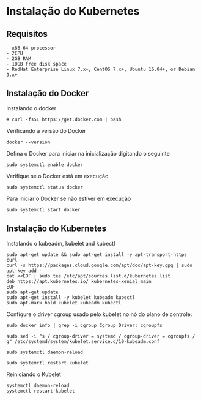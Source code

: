 # Instalação do Kubernetes

## Requisitos

```
- x86-64 processor
- 2CPU
- 2GB RAM
- 10GB free disk space
- RedHat Enterprise Linux 7.x+, CentOS 7.x+, Ubuntu 16.04+, or Debian 9.x+
```
## Instalação do Docker

Instalando o docker

```
# curl -fsSL https://get.docker.com | bash
```

Verificando a versão do Docker

```
docker --version
```

Defina o Docker para iniciar na inicialização digitando o seguinte

```
sudo systemctl enable docker
```

Verifique se o Docker está em execução

```
sudo systemctl status docker
```

Para iniciar o Docker se não estiver em execução

```
sudo systemctl start docker
```

## Instalação do Kubernetes

Instalando o kubeadm, kubelet and kubectl
```
sudo apt-get update && sudo apt-get install -y apt-transport-https curl
curl -s https://packages.cloud.google.com/apt/doc/apt-key.gpg | sudo apt-key add -
cat <<EOF | sudo tee /etc/apt/sources.list.d/kubernetes.list
deb https://apt.kubernetes.io/ kubernetes-xenial main
EOF
sudo apt-get update
sudo apt-get install -y kubelet kubeadm kubectl
sudo apt-mark hold kubelet kubeadm kubectl
```

Configure o driver cgroup usado pelo kubelet no nó do plano de controle:

```
sudo docker info | grep -i cgroup Cgroup Driver: cgroupfs

sudo sed -i "s / cgroup-driver = systemd / cgroup-driver = cgroupfs / g" /etc/systemd/system/kubelet.service.d/10-kubeadm.conf

sudo systemctl daemon-reload

sudo systemctl restart kubelet
```

Reiniciando o Kubelet 

```
systemctl daemon-reload
systemctl restart kubelet
```

